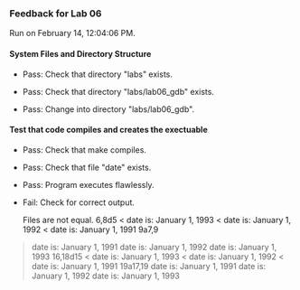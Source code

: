 ### Feedback for Lab 06

Run on February 14, 12:04:06 PM.


#### System Files and Directory Structure

+ Pass: Check that directory "labs" exists.

+ Pass: Check that directory "labs/lab06_gdb" exists.

+ Pass: Change into directory "labs/lab06_gdb".


#### Test that code compiles and creates the exectuable

+ Pass: Check that make compiles.



+ Pass: Check that file "date" exists.

+ Pass: Program executes flawlessly.



+ Fail: Check for correct output.

    Files are not equal.
6,8d5
< date is: January 1, 1993
< date is: January 1, 1992
< date is: January 1, 1991
9a7,9
> date is: January 1, 1991
> date is: January 1, 1992
> date is: January 1, 1993
16,18d15
< date is: January 1, 1993
< date is: January 1, 1992
< date is: January 1, 1991
19a17,19
> date is: January 1, 1991
> date is: January 1, 1992
> date is: January 1, 1993




